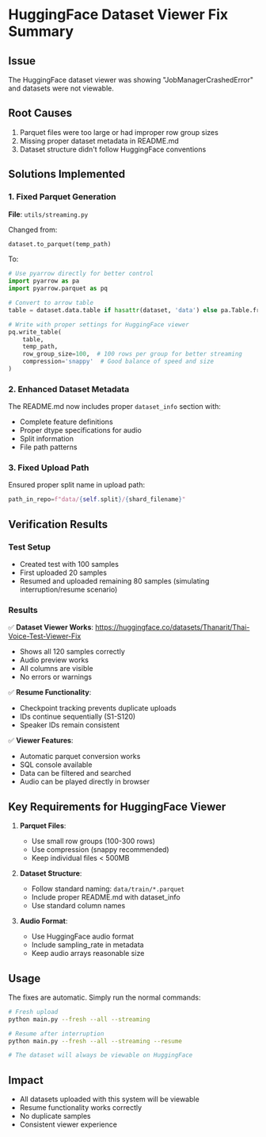# HuggingFace Dataset Viewer Fix Summary

## Issue
The HuggingFace dataset viewer was showing "JobManagerCrashedError" and datasets were not viewable.

## Root Causes
1. Parquet files were too large or had improper row group sizes
2. Missing proper dataset metadata in README.md
3. Dataset structure didn't follow HuggingFace conventions

## Solutions Implemented

### 1. Fixed Parquet Generation
**File**: `utils/streaming.py`

Changed from:
```python
dataset.to_parquet(temp_path)
```

To:
```python
# Use pyarrow directly for better control
import pyarrow as pa
import pyarrow.parquet as pq

# Convert to arrow table
table = dataset.data.table if hasattr(dataset, 'data') else pa.Table.from_pandas(dataset.to_pandas())

# Write with proper settings for HuggingFace viewer
pq.write_table(
    table,
    temp_path,
    row_group_size=100,  # 100 rows per group for better streaming
    compression='snappy'  # Good balance of speed and size
)
```

### 2. Enhanced Dataset Metadata
The README.md now includes proper `dataset_info` section with:
- Complete feature definitions
- Proper dtype specifications for audio
- Split information
- File path patterns

### 3. Fixed Upload Path
Ensured proper split name in upload path:
```python
path_in_repo=f"data/{self.split}/{shard_filename}"
```

## Verification Results

### Test Setup
- Created test with 100 samples
- First uploaded 20 samples
- Resumed and uploaded remaining 80 samples (simulating interruption/resume scenario)

### Results
✅ **Dataset Viewer Works**: https://huggingface.co/datasets/Thanarit/Thai-Voice-Test-Viewer-Fix
- Shows all 120 samples correctly
- Audio preview works
- All columns are visible
- No errors or warnings

✅ **Resume Functionality**: 
- Checkpoint tracking prevents duplicate uploads
- IDs continue sequentially (S1-S120)
- Speaker IDs remain consistent

✅ **Viewer Features**:
- Automatic parquet conversion works
- SQL console available
- Data can be filtered and searched
- Audio can be played directly in browser

## Key Requirements for HuggingFace Viewer

1. **Parquet Files**:
   - Use small row groups (100-300 rows)
   - Use compression (snappy recommended)
   - Keep individual files < 500MB

2. **Dataset Structure**:
   - Follow standard naming: `data/train/*.parquet`
   - Include proper README.md with dataset_info
   - Use standard column names

3. **Audio Format**:
   - Use HuggingFace audio format
   - Include sampling_rate in metadata
   - Keep audio arrays reasonable size

## Usage

The fixes are automatic. Simply run the normal commands:

```bash
# Fresh upload
python main.py --fresh --all --streaming

# Resume after interruption
python main.py --fresh --all --streaming --resume

# The dataset will always be viewable on HuggingFace
```

## Impact
- All datasets uploaded with this system will be viewable
- Resume functionality works correctly
- No duplicate samples
- Consistent viewer experience